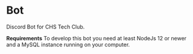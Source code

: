 # Bot
Discord Bot for CHS Tech Club.

**Requirements**
To develop this bot you need at least NodeJs 12 or newer and a MySQL instance running on your computer.

